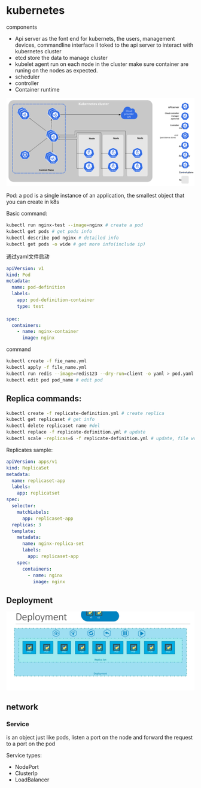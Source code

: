 # kubernetes



components

- Api server as the font end for kubernets, the users, management devices, commandline interface ll toked to the api server to interact with kubernetes cluster
- etcd store the data to manage cluster
- kubelet agent run on each node in the cluster make sure container are runing on the nodes as expected. 
- scheduler
- controller
- Container runtime

![k8s component](../../statics/k8s/components-of-kubernetes.svg)





Pod: a pod is a single instance of an application, the smallest object that you can create in  k8s

Basic command:

```bash
kubectl run nginx-test --image=nginx # create a pod
kubectl get pods # get pods info
kubectl describe pod nginx # detailed info
kubectl get pods -o wide # get more info(include ip)
```



通过yaml文件启动

```yaml
apiVersion: v1
kind: Pod
metadata:
  name: pod-definition
  labels:
    app: pod-definition-container
    type: test

spec:
  containers:
    - name: nginx-container
      image: nginx

```

command

```bash
kubectl create -f fie_name.yml
kubectl apply -f file_name.yml
kubectl run redis --image=redis123 --dry-run=client -o yaml > pod.yaml # generate yaml file
kubectl edit pod pod_name # edit pod
```



## Replica commands:

```bash
kubectl create -f replicate-definition.yml # create replica
kubectl get replicaset # get info
kubectl delete replicaset name #del
kubectl replace -f replicate-definition.yml # update
kubectl scale -replicas=6 -f replicate-definition.yml # update, file wont change
```

Replicates sample:

```yaml
apiVersion: apps/v1
kind: ReplicaSet
metadata:
  name: replicaset-app
  labels:
    app: replicatset
spec:
  selector:
    matchLabels:
      app: replicaset-app
  replicas: 3
  template:
    metadata:
      name: nginx-replica-set
      labels:
        app: replicaset-app
    spec:
      containers:
        - name: nginx
          image: nginx

```



## Deployment

![deplyment](../../statics/k8s/kubernets-deployment.png)

## network



### Service

 is an object  just like pods, listen a port on the node and forward the request to a port on the pod



Service types:

- NodePort
- ClusterIp
- LoadBalancer